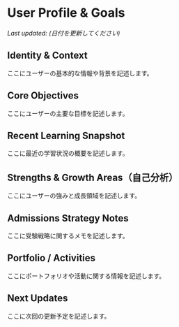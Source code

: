 # User Profile & Goals

*Last updated: (日付を更新してください)*

## Identity & Context
ここにユーザーの基本的な情報や背景を記述します。

## Core Objectives
ここにユーザーの主要な目標を記述します。

## Recent Learning Snapshot
ここに最近の学習状況の概要を記述します。

## Strengths & Growth Areas（自己分析）
ここにユーザーの強みと成長領域を記述します。

## Admissions Strategy Notes
ここに受験戦略に関するメモを記述します。

## Portfolio / Activities
ここにポートフォリオや活動に関する情報を記述します。

## Next Updates
ここに次回の更新予定を記述します。
